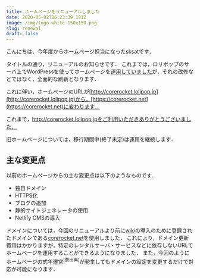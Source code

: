 ```yaml
---
title: ホームページをリニューアルしました
date: 2020-05-02T16:23:39.191Z
image: /img/logo-white-150x150.png
slug: renewal
draft: false
---
```

こんにちは．今年度からホームページ担当になったsksatです．

タイトルの通り，リニューアルのお知らせです．
これまでは，ロリポップのサーバ上でWordPressを使ってホームページを[運用していました](http://corerocket.lolipop.jp/)が，それの改修などではなく，全面的な刷新となります．

これに伴い，ホームページのURLが[http://corerocket.lolipop.jp](http://corerocket.lolipop.jp)から，[https://corerocket.net](https://corerocket.net)に変わります．

これまで，http://corerocket.lolipop.jpをご利用いただきありがとうございました．

旧ホームページについては，移行期間中(終了未定)は運用を継続します．

## 主な変更点

以前のホームページからの主な変更点は以下のようなものです．

- 独自ドメイン
- HTTPS化
- ブログの追加
- 静的サイトジェネレータの使用
- Netlify CMSの導入

ドメインについては，今回のリニューアルより前に[wiki](https://wiki.corerocket.net)の導入のために登録されたドメインである[corerocket.net](https://corerocket.net)を使用しました．
これにより，ドメイン更新費用はかかりますが，特定のレンタルサーバ・サービスなどに依存しないURLでホームページを運用することができるようになりました．
また，今回のようにホームページの式年遷宮<sup>[要出典]</sup>が発生してもドメインの設定を変更するだけで対応が可能になります．

